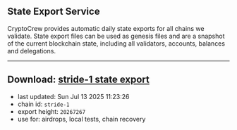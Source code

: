 ## State Export Service
CryptoCrew provides automatic daily state exports for all chains we validate. State export files can be used as genesis files and are a snapshot of the current blockchain state, including all validators, accounts, balances and delegations.

---
**Download: [stride-1 state export](https://dl-eu2.ccvalidators.com/SERVICE/stride/stride-1_export_20267267.json)**
---

- last updated: Sun Jul 13 2025 11:23:26
- chain id: `stride-1`
- export height: `20267267`
- use for: airdrops, local tests, chain recovery
